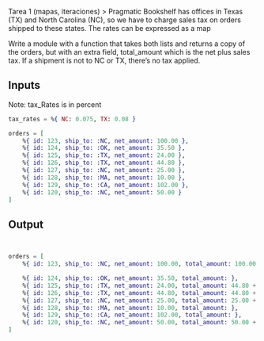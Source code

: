 

Tarea 1 (mapas, iteraciones) >  Pragmatic Bookshelf has offices in Texas (TX) and North Carolina (NC), so we have to charge sales tax on orders shipped to these states. The rates can be expressed as a map

Write a module with a function that takes both lists and returns a copy of the orders, but with an extra field, total_amount which is the net plus sales tax. If a shipment is not to NC or TX, there’s no tax applied. 

## Inputs
Note: tax_Rates is in percent
```elixir
tax_rates = %{ NC: 0.075, TX: 0.08 }
```


```elixir
orders = [
    %{ id: 123, ship_to: :NC, net_amount: 100.00 },
    %{ id: 124, ship_to: :OK, net_amount: 35.50 },
    %{ id: 125, ship_to: :TX, net_amount: 24.00 },
    %{ id: 126, ship_to: :TX, net_amount: 44.80 },
    %{ id: 127, ship_to: :NC, net_amount: 25.00 },
    %{ id: 128, ship_to: :MA, net_amount: 10.00 },
    %{ id: 129, ship_to: :CA, net_amount: 102.00 },
    %{ id: 120, ship_to: :NC, net_amount: 50.00 }
]
```

## Output
```elixir


orders = [
    %{ id: 123, ship_to: :NC, net_amount: 100.00, total_amount: 100.00 + 100.00*0.075}, # <===

    %{ id: 124, ship_to: :OK, net_amount: 35.50, total_amount: },
    %{ id: 125, ship_to: :TX, net_amount: 24.00, total_amount: 44.80 + 44.80*0.08 }, # <===
    %{ id: 126, ship_to: :TX, net_amount: 44.80, total_amount: 44.80 + 44.80*0.08}, # <===
    %{ id: 127, ship_to: :NC, net_amount: 25.00, total_amount: 25.00 + 25.00*0.075}, # <===
    %{ id: 128, ship_to: :MA, net_amount: 10.00, total_amount: },
    %{ id: 129, ship_to: :CA, net_amount: 102.00, total_amount: },
    %{ id: 120, ship_to: :NC, net_amount: 50.00, total_amount: 50.00 + 50.00*0.075} # <===
]
```
